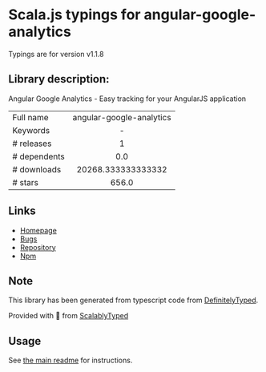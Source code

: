 
# Scala.js typings for angular-google-analytics

Typings are for version v1.1.8

## Library description:
Angular Google Analytics - Easy tracking for your AngularJS application

|                    |                 |
| ------------------ | :-------------: |
| Full name          | angular-google-analytics |
| Keywords           | - |
| # releases         | 1 |
| # dependents       | 0.0 |
| # downloads        | 20268.333333333332 |
| # stars            | 656.0 |

## Links
- [Homepage](http://github.com/revolunet/angular-google-analytics)
- [Bugs](https://github.com/revolunet/angular-google-analytics/issues)
- [Repository](https://github.com/revolunet/angular-google-analytics)
- [Npm](https://www.npmjs.com/package/angular-google-analytics)
    


## Note
This library has been generated from typescript code from [DefinitelyTyped](https://definitelytyped.org).

Provided with :purple_heart: from [ScalablyTyped](https://github.com/oyvindberg/ScalablyTyped)

## Usage
See [the main readme](../../readme.md) for instructions.


